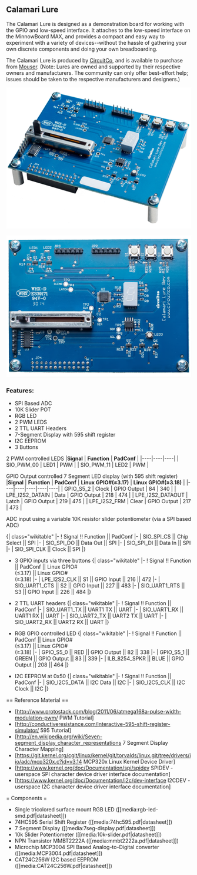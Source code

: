 ## Calamari Lure

The Calamari Lure is designed as a demonstration board for working with the GPIO and low-speed interface. It attaches to the low-speed interface on the MinnowBoard MAX, and provides a compact and easy way to experiment with a variety of devices--without the hassle of gathering your own discrete components and doing your own breadboarding.

The Calamari Lure is produced by [CircuitCo](http://www.circuitco.com/), and is available to purchase from [Mouser](http://www.mouser.com/ProductDetail/MinnowBoard-by-CircuitCo/999-0004990). (Note: Lures are owned and supported by their respective owners and manufacturers. The community can only offer best-effort help; issues should be taken to the respective manufacturers and designers.) 

![Calamari Lure](pages/lures/Lure-Calamari-angled.png)

![Calamari Lure](pages/lures/Lure-Calamari-top.png)

### Features:
- SPI Based ADC
- 10K Slider POT
- RGB LED
- 2 PWM LEDS
- 2 TTL UART Headers
- 7-Segment Display with 595 shift register
- I2C EEPROM
- 3 Buttons

2 PWM controlled LEDS
|**Signal** | **Function** | **PadConf** |
|----|----|----|
| SIO_PWM_00   |  LED1  | PWM   |
| SIO_PWM_11   |  LED2  | PWM   |


GPIO Output controlled 7 Segment LED display (with 595 shift register)
|**Signal** | **Function** | **PadConf** | **Linux GPIO#(≤3.17)** | **Linux GPIO#(≥3.18)** |
|----|----|----|----|----|
|    GPIO_S5_2 | Clock   |  GPIO Output  | 84   | 340   |
|  LPE_I2S2_DATAIN  |  Data  |  GPIO Output  | 218   | 474   |
|  LPE_I2S2_DATAOUT  | Latch   | GPIO Output   |  219  |  475  |
|  LPE_I2S2_FRM  | Clear   | GPIO Output   | 217   | 473   |

ADC input using a variable 10K resistor slider potentiometer (via a SPI based ADC)


{| class="wikitable"
|-
! Signal !! Function || PadConf
|-
| SIO_SPI_CS || Chip Select || SPI
|-
| SIO_SPI_DO || Data Out || SPI
|-
| SIO_SPI_DI || Data In || SPI
|-
| SIO_SPI_CLK || Clock || SPI
|}

* 3 GPIO inputs via three buttons
{| class="wikitable"
|-
! Signal !! Function || PadConf || Linux GPIO#<br />(&le;3.17) || Linux GPIO#<br />(&ge;3.18)
|-
| LPE_I2S2_CLK || S1 || GPIO Input || 216 || 472
|-
| SIO_UART1_CTS || S2 || GPIO Input || 227 || 483
|-
| SIO_UART1_RTS || S3 || GPIO Input || 226 || 484
|}

* 2 TTL UART headers
{| class="wikitable"
|-
! Signal !! Function || PadConf
|-
| SIO_UART1_TX || UART1 TX || UART
|-
| SIO_UART1_RX || UART1 RX || UART
|-
| SIO_UART2_TX || UART2 TX || UART
|-
| SIO_UART2_RX || UART2 RX || UART
|}

* RGB GPIO controlled LED
{| class="wikitable"
|-
! Signal !! Function || PadConf || Linux GPIO#<br />(&le;3.17) || Linux GPIO#<br />(&ge;3.18)
|-
| GPIO_S5_0 || RED || GPIO Output || 82 || 338
|-
| GPIO_S5_1 || GREEN || GPIO Output || 83 || 339
|-
| ILB_8254_SPKR || BLUE || GPIO Output || 208 || 464
|}

* I2C EEPROM at 0x50
{| class="wikitable"
|-
! Signal !! Function || PadConf
|-
| SIO_I2C5_DATA || I2C Data || I2C
|-
| SIO_I2C5_CLK || I2C Clock || I2C
|}

== Reference Material ==
* [http://www.protostack.com/blog/2011/06/atmega168a-pulse-width-modulation-pwm/ PWM Tutorial]
* [http://conductiveresistance.com/interactive-595-shift-register-simulator/ 595 Tutorial]
* [http://en.wikipedia.org/wiki/Seven-segment_display_character_representations 7 Segment Display Character Mapping]
* [https://git.kernel.org/cgit/linux/kernel/git/torvalds/linux.git/tree/drivers/iio/adc/mcp320x.c?id=v3.14 MCP320x Linux Kernel Device Driver]
* [https://www.kernel.org/doc/Documentation/spi/spidev SPIDEV - userspace SPI character device driver interface documentation]
* [https://www.kernel.org/doc/Documentation/i2c/dev-interface I2CDEV - userspace I2C character device driver interface documentation]


= Components =
* Single tricolored surface mount RGB LED ([[media:rgb-led-smd.pdf|datasheet]])
* 74HC595 Serial Shift Register ([[media:74hc595.pdf|datasheet]])
* 7 Segment Display ([[media:7seg-display.pdf|datasheet]])
* 10k Slider Potentiometer ([[media:10k-slider.pdf|datasheet]])
* NPN Transistor MMBT2222A ([[media:mmbt2222a.pdf|datasheet]])
* Microchip MCP3004 SPI Based Analog-to-Digital converter ([[media:MCP3004.pdf|datasheet]])
* CAT24C256W I2C based EEPROM ([[media:CAT24C256W.pdf|datasheet]])


